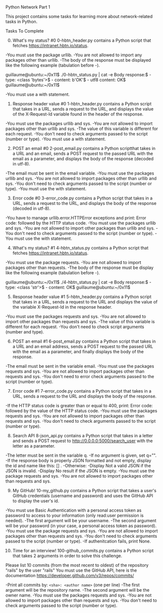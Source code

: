 Python Network Part 1

This project contains some tasks for learning more about network-related tasks in Python.

Tasks To Complete

 0. What's my status? #0
0-hbtn_header.py contains a Python script that fetches https://intranet.hbtn.io/status.

-You must use the package urllib.
-You are not allowed to import any packages other than urllib.
-The body of the response must be displayed like the following example (tabulation before -).

guillaume@ubuntu:~/0x11$ ./0-hbtn_status.py | cat -e
Body response:$
    - type: <class 'bytes'>$
    - content: b'OK'$
    - utf8 content: OK$
guillaume@ubuntu:~/0x11$

-You must use a with statement.

 1. Response header value #0
1-hbtn_header.py contains a Python script that takes in a URL, sends a request to the URL, and displays the value of the X-Request-Id variable found in the header of the response.

-You must use the packages urllib and sys.
-You are not allowed to import packages other than urllib and sys.
-The value of this variable is different for each request.
-You don't need to check arguments passed to the script (number or type).
-You must use a with statement.

 2. POST an email #0
2-post_email.py contains a Python scriptthat takes in a URL and an email, sends a POST request to the passed URL with the email as a parameter, and displays the body of the response (decoded in utf-8).

-The email must be sent in the email variable.
-You must use the packages urllib and sys.
-You are not allowed to import packages other than urllib and sys.
-You don't need to check arguments passed to the script (number or type).
-You must use the with statement.

 3. Error code #0
3-error_code.py contains a Python script that takes in a URL, sends a request to the URL, and displays the body of the response (decoded in utf-8).

-You have to manage urllib.error.HTTPError exceptions and print: Error code:  followed by the HTTP status code.
-You must use the packages urllib and sys.
-You are not allowed to import other packages than urllib and sys.
-You don't need to check arguments passed to the script (number or type).
-You must use the with statement.

 4. What's my status? #1
4-hbtn_status.py contains a Python script that fetches https://intranet.hbtn.io/status.

-You must use the package requests.
-You are not allowed to import packages other than requests.
-The body of the response must be display like the following example (tabulation before -).

guillaume@ubuntu:~/0x11$ ./4-hbtn_status.py | cat -e
Body response:$
    - type: <class 'str'>$
    - content: OK$
guillaume@ubuntu:~/0x11$

 5. Response header value #1
5-hbtn_header.py contains a Python script that takes in a URL, sends a request to the URL and displays the value of the variable X-Request-Id in the response header.

-You must use the packages requests and sys.
-You are not allowed to import other packages than requests and sys.
-The value of this variable is different for each request.
-You don't need to check script arguments (number and type).

 6. POST an email #1
6-post_email.py contains a Python script that takes in a URL and an email address, sends a POST request to the passed URL with the email as a parameter, and finally displays the body of the response.

-The email must be sent in the variable email.
-You must use the packages requests and sys.
-You are not allowed to import packages other than requests and sys.
-You don't need to error check arguments passed to the script (number or type).

 7. Error code #1
7-error_code.py contains a Python script that takes in a URL, sends a request to the URL and displays the body of the response.

-If the HTTP status code is greater than or equal to 400, print: Error code:  followed by the value of the HTTP status code.
-You must use the packages requests and sys.
-You are not allowed to import packages other than requests and sys.
-You don't need to check arguments passed to the script (number or type).

 8. Search API
8-json_api.py contains a Python script that takes in a letter and sends a POST request to http://0.0.0.0:5000/search_user with the letter as a parameter.

-The letter must be sent in the variable q.
-If no argument is given, set q="".
-If the response body is properly JSON formatted and not empty, display the id and name like this: [<id>] <name>.
-Otherwise:
	-Display Not a valid JSON if the JSON is invalid.
	-Display No result if the JSON is empty.
-You must use the package requests and sys.
-You are not allowed to import packages other than requests and sys.
 
9. My GitHub!
10-my_github.py contains a Python script that takes a user's GitHub credentials (username and password) and uses the GitHub API to display the user's id.

-You must use Basic Authentication with a personal access token as password to access to your information (only read:user permission is needed).
-The first argument will be your username.
-The second argument will be your password (in your case, a personal access token as password).
-You must use the package requests and sys.
-You are not allowed to import packages other than requests and sys.
-You don't need to check arguments passed to the script (number or type).
-If authenitcation fails, print None.

 10. Time for an interview!
100-github_commits.py contains a Python script that takes 2 arguments in order to solve this challenge.

Please list 10 commits (from the most recent to oldest) of the repository "rails" by the user "rails"
You must use the GitHub API, here is the documentation https://developer.github.com/v3/repos/commits/

-Print all commits by: `<sha>: <author name>` (one per line)
-The first argument will be the repository name.
-The second argument will be the owner name.
-You must use the packages requests and sys.
-You are not allowed to import packages other than requests and sys.
-You don't need to check arguments passed to the script (number or type).
